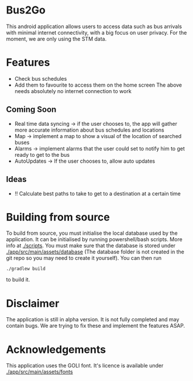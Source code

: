 # Bus2Go
This android application allows users to access data such as bus arrivals with minimal internet connectivity, 
with a big focus on user privacy.
For the moment, we are only using the STM data.

# Features
- Check bus schedules
- Add them to favourite to access them on the home screen
The above needs absolutely no internet connection to work

## Coming Soon
- Real time data syncing -> if the user chooses to, the app will gather more accurate information about bus schedules and locations
- Map -> implement a map to show a visual of the location of searched buses
- Alarms -> implement alarms that the user could set to notify him to get ready to get to the bus
- AutoUpdates -> If the user chooses to, allow auto updates

## Ideas
- !! Calculate best paths to take to get to a destination at a certain time

# Building from source
To build from source, you must initialise the local database used by the application. It
can be initialised by running powershell/bash scripts. More info at [./scripts](./scripts).
You must make sure that the database is stored under [./app/src/main/assets/database](./app/src/main/assets/database)
(The database folder is not created in the git repo so you may need to create it yourself).
You can then run 
```
./gradlew build
```
to build it.

# Disclaimer
The application is still in alpha version. It is not fully completed and may contain bugs. 
We are trying to fix these and implement the features ASAP.

# Acknowledgements
This application uses the GOLI font. It's licence is available under [./app/src/main/assets/fonts](./app/src/main/assets/fonts)
